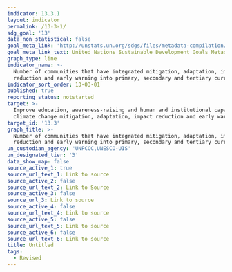 ```yaml
---
indicator: 13.3.1
layout: indicator
permalink: /13-3-1/
sdg_goal: '13'
data_non_statistical: false
goal_meta_link: 'http://unstats.un.org/sdgs/files/metadata-compilation/Metadata-Goal-13.pdf'
goal_meta_link_text: United Nations Sustainable Development Goals Metadata (pdf 759kB)
graph_type: line
indicator_name: >-
  Number of communities that have integrated mitigation, adaptation, impact
  reduction and early warning into primary, secondary and tertiary curricula
indicator_sort_order: 13-03-01
published: true
reporting_status: notstarted
target: >-
  Improve education, awareness-raising and human and institutional capacity on
  climate change mitigation, adaptation, impact reduction and early warning
target_id: '13.3'
graph_title: >-
  Number of communities that have integrated mitigation, adaptation, impact
  reduction and early warning into primary, secondary and tertiary curricula
un_custodian_agency: 'UNFCCC,UNESCO-UIS'
un_designated_tier: '3'
data_show_map: false
source_active_1: true
source_url_text_1: Link to source
source_active_2: false
source_url_text_2: Link to Source
source_active_3: false
source_url_3: Link to source
source_active_4: false
source_url_text_4: Link to source
source_active_5: false
source_url_text_5: Link to source
source_active_6: false
source_url_text_6: Link to source
title: Untitled
tags:
  - Revised
---
```

